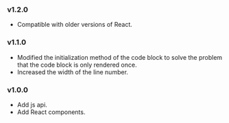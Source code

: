 ### v1.2.0

* Compatible with older versions of React.

### v1.1.0

* Modified the initialization method of the code block to solve the problem that the code block is only rendered once.
* Increased the width of the line number.

### v1.0.0

* Add js api.
* Add React components.
